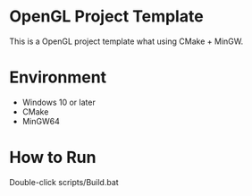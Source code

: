 # OpenGL Project Template
This is a OpenGL project template what using CMake + MinGW.

# Environment
- Windows 10 or later
- CMake
- MinGW64

# How to Run
Double-click scripts/Build.bat
